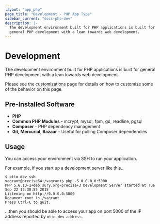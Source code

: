 ```yaml
---
layout: "app_php"
page_title: "Development - PHP App Type"
sidebar_current: "docs-php-dev"
description: |-
  The development environment built for PHP applications is built for
  general PHP development with a lean towards web development.
---
```


# Development

The development environment built for PHP applications is built for
general PHP development with a lean towards web development.

Please see the [customizations](/docs/apps/php/customization.html)
page for details on how to customize some of the behavior on this page.

## Pre-Installed Software

  * **PHP**
  * **Common PHP Modules** - mcrypt, mysql, fpm, gd, readline, pgsql
  * **Composer** - PHP dependency management
  * **Git, Mercurial, Bazaar** - Useful for pulling
    Composer dependencies

## Usage

You can access your environment via SSH to run your application.

For example, if you start up a development server like this...

```
$ otto dev ssh
vagrant@precise64:/vagrant$ php -S 0.0.0.0:5000
PHP 5.6.13-1+deb.sury.org~precise+3 Development Server started at Tue Sep 22 12:38:55 2015
Listening on http://0.0.0.0:5000
Document root is /vagrant
Press Ctrl-C to quit.
```

...then you should be able to access your app on port 5000 of the IP address reported by `otto dev address`.
